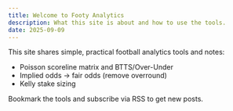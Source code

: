 ```yaml
---
title: Welcome to Footy Analytics
description: What this site is about and how to use the tools.
date: 2025-09-09
---
```


This site shares simple, practical football analytics tools and notes:
- Poisson scoreline matrix and BTTS/Over-Under
- Implied odds → fair odds (remove overround)
- Kelly stake sizing

Bookmark the tools and subscribe via RSS to get new posts.
